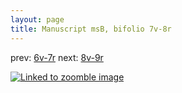 ```yaml
---
layout: page
title: Manuscript msB, bifolio 7v-8r
---
```


prev: [6v-7r](../6v-7r/) next: [8v-9r](../8v-9r/)



[![Linked to zoomble image](http://www.homermultitext.org/iipsrv?IIIF=/project/homer/pyramidal/deepzoom/hmt/vbbifolio/v1/vb_7v_8r.tif/full/2000,/0/default.jpg)](http://www.homermultitext.org/ict2/?urn=urn:cite2:hmt:vbbifolio.v1:vb_7v_8r)

